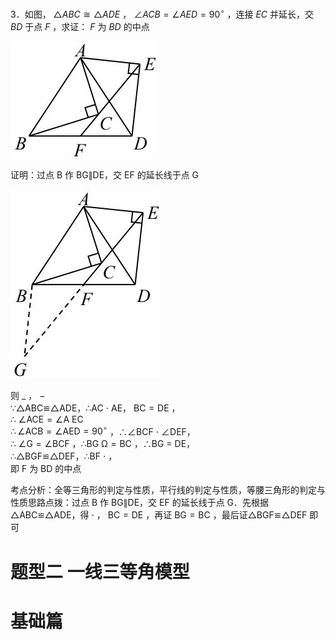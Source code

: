 3．如图， $\triangle A B C { \cong } \triangle A D E$ ， $\angle A C B = \angle A E D = 9 0 ^ { \circ }$ ，连接 $E C$ 并延长，交 $B D$ 于点 $F$ ，求证： $F$ 为 $B D$ 的中点

![](<../../qs_image_DB/专题1-1_一网打尽全等三角形模型_·十个模型（解析版）/5195f4d77dee006985a7b8799da30ec1dbd3f05bb72627b3bed66390c3fefb1a.jpg>)

证明：过点 B 作 BG∥DE，交 EF 的延长线于点 G

![](<../../qs_image_DB/专题1-1_一网打尽全等三角形模型_·十个模型（解析版）/64066a477a4db584fa01f7d3e051b4e75bd2657045e64f1f19d77d834ed7b103.jpg>)

则 $\_$ ， $-$   
∵△ABC≌△ADE，∴AC $\cdot$ AE， ${ \mathrm { B C } } { = } { \mathrm { D E } }$ ，  
∴ $\angle { \mathrm { A C E } } = \angle { \mathrm { A } }$ EC  
$\therefore \angle \mathrm { A C B } = \angle \mathrm { A E D } = 9 0 ^ { \circ }$ ，∴∠BCF $\cdot$ ∠DEF，  
∴ $\angle \mathrm { G } { = } \angle \mathrm { B C F }$ ，∴BG $\mathrm { \Omega } = \mathrm { B C }$ ，∴BG $=$ DE，  
∴△BGF≌△DEF，∴BF $\cdot$ ，  
即 F 为 BD 的中点

考点分析：全等三角形的判定与性质，平行线的判定与性质，等腰三角形的判定与性质思路点拨：过点 B 作 BG∥DE，交 EF 的延长线于点 G．先根据△ABC≌△ADE，得 $\cdot$ ， $\mathrm { B C = D E }$ ，再证 $\mathrm { B G } { = } \mathrm { B C }$ ，最后证△BGF≌△DEF 即可

# 题型二 一线三等角模型

# 基础篇
